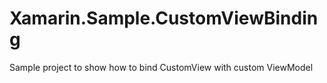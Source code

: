 # Xamarin.Sample.CustomViewBinding
Sample project to show how to bind CustomView with custom ViewModel
